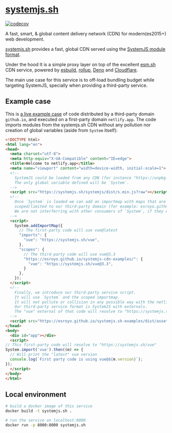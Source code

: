 # [systemjs.sh](https://systemjs.sh)

[![codecov](https://codecov.io/gh/esroyo/systemjs-cdn/graph/badge.svg?token=MRNXPM2JNH)](https://codecov.io/gh/esroyo/systemjs-cdn)

A fast, smart, &amp; global content delivery network (CDN) for modern(es2015+)
web development.

[systemjs.sh](https://systemjs.sh) provides a fast, global CDN served using the
[SystemJS module format](https://github.com/systemjs/systemjs/blob/main/docs/system-register.md).

Under the hood It is a simple proxy layer on top of the excellent
[esm.sh](https://esm.sh) CDN service, powered by
[esbuild](https://esbuild.github.io/), [rollup](https://rollupjs.org/),
[Deno](https://deno.com) and [Cloudflare](https://cloudflare.com).

The main use case for this service is to off-load bundling budget while
targeting SystemJS, specially when providing a third-party service.

## Example case

This is [a live example case](https://systemjs-cdn-examples.netlify.app/) of code distributed by a third-party domain
`github.io`, and executed on a first-party domain `netlify.app`. The code
imports modules from the systemjs.sh CDN without any pollution nor creation of
global variables (aside from `System` itself):

```html
<!DOCTYPE html>
<html lang="en">
<head>
  <meta charset="utf-8">
  <meta http-equiv="X-UA-Compatible" content="IE=edge">
  <title>Welcome to netlify.app</title>
  <meta name="viewport" content="width=device-width, initial-scale=1">
  <!--
    SystemJS could be loaded from any CDN (for instance "https://unpkg.com/systemjs/dist/s.min.js")
    The only global variable defined will be `System`.
  -->
  <script src="https://systemjs.sh/systemjs/dist/s.min.js?raw"></script>
  <!--
    Once `System` is loaded we can add an importmap with maps that are
    scoped/limited to our third-party domain (for example: esroyo.github.io).
    We are not interferring with other consumers of `System`, if they exist.
  -->
  <script>
    System.addImportMap({
      // The first-party code will use vue@latest
      "imports": {
        "vue": "https://systemjs.sh/vue",
      },
      "scopes": {
        // The third-party code will use vue@3.3
        "https://esroyo.github.io/systemjs-cdn-examples/": {
          "vue": "https://systemjs.sh/vue@3.3",
        }
      },
    });
  </script>
  <!--
    Finally, we introduce our third-party service script.
    It will use `System` and the scoped importmap.
    It will not pollute or collision in any possible way with the netlify.app code.
    Our third-party service format is SystemJS with externals.
    The "vue" external of that code will resolve to "https://systemjs.sh/vue@3.3"
  -->
  <script src="https://esroyo.github.io/systemjs.sh-examples/dist/assets/index.js"></script>
</head>
<body>
  <div id="app"></div>
  <script>
// This first-party code will resolve to "https://systemjs.sh/vue"
System.import('vue').then((m) => {
  // Will print the "latest" vue version
  console.log(`First party code is using vue@${m.version}`);
});
  </script>
</body>
</html>
```

## Local environment

```sh
# build a docker image of this service
docker build -t systemjs.sh .

# run the service on localhost:8000
docker run -p 8000:8000 systemjs.sh
```
